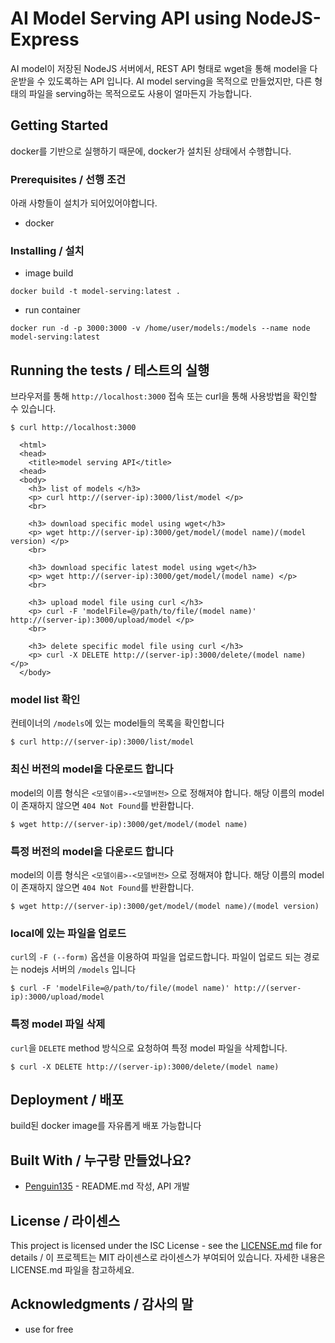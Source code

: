 # AI Model Serving API using NodeJS-Express

AI model이 저장된 NodeJS 서버에서, REST API 형태로 wget을 통해 model을 다운받을 수 있도록하는 API 입니다.
AI model serving을 목적으로 만들었지만, 다른 형태의 파일을 serving하는 목적으로도 사용이 얼마든지 가능합니다.

## Getting Started

docker를 기반으로 실행하기 때문에, docker가 설치된 상태에서 수행합니다.

### Prerequisites / 선행 조건

아래 사항들이 설치가 되어있어야합니다.

- docker

### Installing / 설치

- image build

```
docker build -t model-serving:latest .
```

- run container

```
docker run -d -p 3000:3000 -v /home/user/models:/models --name node model-serving:latest
```


## Running the tests / 테스트의 실행

브라우저를 통해 `http://localhost:3000` 접속 또는 curl을 통해 사용방법을 확인할 수 있습니다.

```
$ curl http://localhost:3000

  <html>
  <head>
    <title>model serving API</title>
  <head>
  <body>
    <h3> list of models </h3>
    <p> curl http://(server-ip):3000/list/model </p>
    <br>

    <h3> download specific model using wget</h3>
    <p> wget http://(server-ip):3000/get/model/(model name)/(model version) </p>
    <br>

    <h3> download specific latest model using wget</h3>
    <p> wget http://(server-ip):3000/get/model/(model name) </p>
    <br>

    <h3> upload model file using curl </h3>
    <p> curl -F 'modelFile=@/path/to/file/(model name)' http://(server-ip):3000/upload/model </p>
    <br>
    
    <h3> delete specific model file using curl </h3>
    <p> curl -X DELETE http://(server-ip):3000/delete/(model name) </p>
  </body>
```

### model list 확인

컨테이너의 `/models`에 있는 model들의 목록을 확인합니다

```
$ curl http://(server-ip):3000/list/model
```

### 최신 버전의 model을 다운로드 합니다

model의 이름 형식은 `<모델이름>-<모델버전>` 으로 정해져야 합니다.
해당 이름의 model이 존재하지 않으면 `404 Not Found`를 반환합니다.

```
$ wget http://(server-ip):3000/get/model/(model name)
```

### 특정 버전의 model을 다운로드 합니다

model의 이름 형식은 `<모델이름>-<모델버전>` 으로 정해져야 합니다.
해당 이름의 model이 존재하지 않으면 `404 Not Found`를 반환합니다.

```
$ wget http://(server-ip):3000/get/model/(model name)/(model version)
```

### local에 있는 파일을 업로드

`curl`의 `-F (--form)` 옵션을 이용하여 파일을 업로드합니다.
파일이 업로드 되는 경로는 nodejs 서버의 `/models` 입니다
```
$ curl -F 'modelFile=@/path/to/file/(model name)' http://(server-ip):3000/upload/model
```

### 특정 model 파일 삭제

`curl`을 `DELETE` method 방식으로 요청하여 특정 model 파일을 삭제합니다.
```
$ curl -X DELETE http://(server-ip):3000/delete/(model name)
```

## Deployment / 배포

build된 docker image를 자유롭게 배포 가능합니다

## Built With / 누구랑 만들었나요?

* [Penguin135](https://github.com/Penguin135) - README.md 작성, API 개발

## License / 라이센스

This project is licensed under the ISC License - see the [LICENSE.md](https://github.com/CBNU-DCLab/dev-env-providing/blob/main/serving-model/LICENSE.md) file for details / 이 프로젝트는 MIT 라이센스로 라이센스가 부여되어 있습니다. 자세한 내용은 LICENSE.md 파일을 참고하세요.

## Acknowledgments / 감사의 말

* use for free
